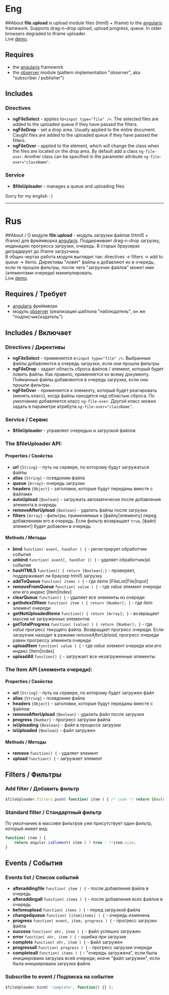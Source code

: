 ﻿# Eng

##About
**file.upload** is upload module files (html5 + iframe) to the [angularjs](http://angularjs.org/) framework. Supports drag-n-drop upload, upload progress, queue. In older browsers degraded to iframe uploader.<br />
Live [demo](http://learn.javascript.ru/play/CTpiQb).

## Requires
- the [angularjs](https://github.com/angular/angular.js) framework
- the [observer](https://github.com/nervgh/angular-file-upload/blob/master/js/angular/modules/observer.js) module (pattern implementation "observer", aka "subscriber / publisher")


## Includes
### Directives
- **ngFileSelect** - applies to`<input type="file" />`. The selected files are added to the uploaded queue if they have passed the filters.
- **ngFileDrop** - set a drop area. Usually applied to the entire document. Caught files are added to the uploaded queue if they have passed the filters.
- **ngFileOver** - applied to the element, which will change the class when the files are located on the drop area. By default add a class `ng-file-over`. Another class can be specified in the parameter attribute `ng-file-over="className"`.

### Service
- **$fileUploader** - manages a queue and uploading files

Sorry for my english : )

---

# Rus

##About / О модуле
**file.upload** - модуль загрузки файлов (html5 + iframe) для фреймворка [angularjs](http://angularjs.org/). Поддерживает drag-n-drop загрузку, индикацию прогресса загрузки, очередь. В старых браузерах деградирует до iframe загрузчика.<br />
В общих чертах работа модуля выглядит так: directives -> filters -> add to queue -> items. Директивы "ловят" файлы и добавляют их в очередь, если те прошли фильтры, после чего "загрузчик файлов" может ими (элементами очереди) манипулировать.<br />
Live [demo](http://learn.javascript.ru/play/CTpiQb).

## Requires / Требует
- [angularjs](https://github.com/angular/angular.js) фреймворк
- модуль [observer](https://github.com/nervgh/angular-file-upload/blob/master/js/angular/modules/observer.js) (реализация шаблона "наблюдатель", он же "подписчик/издатель")

## Includes / Включает
### Directives / Директивы
- **ngFileSelect** - применяется к`<input type="file" />`. Выбранные файлы добавляются в очередь загрузки, если они прошли фильтры.
- **ngFileDrop** - задает область сброса файлов / элемент, который будет ловить файлы. Как правило, применяется ко всему документу. Пойманные файлы добавляются в очередь загрузки, если они прошли фильтры.
- **ngFileOver** - применяется к элементу, который будет реагировать (менять класс), когда файлы находятся над областью сброса. По умолчанию добавляется класс `ng-file-over`. Другой класс можно задать в параметре атрибута `ng-file-over="className"`.

### Service / Сервис
- **$fileUploader** - управляет очередью и загрузкой файлов

### The $fileUploader API:
#### Properties / Свойства
- **url** `{String}` - путь на сервере, по которому будут загружаться файлы
- **alias** `{String}` - псевдоним файла
- **queue** `{Array}`- очередь загрузки
- **headers** `{Object}` - заголовки, которые будут переданы вместе с файлами
- **autoUpload** `{Boolean}` - загружать автоматически после добавления элемента в очередь
- **removeAfterUpload** `{Boolean}` - удалить файлы после загрузки
- **filters** `{Array}` - фильтры, применяемые к [файлу|элементу] перед добавлением его в очередь. Если фильтр возвращает `true`, [файл|элемент] будет добавлен в очередь

#### Methods / Методы
- **bind** `function( event, handler ) {` - регистрирует обработчик события
- **unbind** `function( event[, handler ]) {` - удаляет обработчик(и) события
- **hasHTML5** `function() { return [Boolean];}` - проверяет, поддерживает ли браузер html5 загрузку
- **addToQueue** `function( items ) {` - где _items_ [FileList|File|Input]
- **removeFromQueue** `function( value ) {` - где _value_ элемент очереди или его индекс [Item|Index]
- **clearQueue** `function() {` - удаляет все элементы из очереди
- **getIndexOfItem** `function( item ) { return [Number]; }` - где _item_ элемент очереди
- **getNotUploadedItems** `function() { return [Array]; }` - возвращает массив не загруженных элементов
- **getTotalProgress** `function( [value] ) { return [Number]; }` - где _value_ прогресс текущего файла. Возвращает прогресс очереди. Если загрузчик находит в режиме _removeAfterUpload_, прогресс очереди равен прогрессу элемента очереди
- **uploadItem** `function( value ) {` - где _value_ элемент очереди или его индекс [Item|Index]
- **uploadAll** `function() {` - загружает все незагруженные элементы

### The Item API (элемента очереди):
#### Properties / Свойства
- **url** `{String}` - путь на сервере, по которому будет загружен файл
- **alias** `{String}` - псевдоним файла
- **headers** `{Object}` - заголовки, которые будут переданы вместе с файлом
- **removeAfterUpload** `{Boolean}` - удалить файл после загрузки
- **progress** `{Number}` - прогресс загрузки файла
- **isUploading** `{Boolean}` - файл в процессе загрузки
- **isUploaded** `{Boolean}` - файл загружен

#### Methods / Методы
- **remove** `function() {` - удаляет элемент
- **upload** `function() {` - загружает элемент

## Filters / Фильтры
### Add filter / Добавить фильтр
```javascript
$fileUploader.filters.push( function( item ) { /* code */ return {Boolean}; } );
```

### Standard filter / Стандартный фильтр
По умолчанию в массиве фильтров уже присутствует один фильтр, который имеет вид:
```javascript
function( item ) { 
	return angular.isElement( item ) ? true : !!item.size;
}
```

## Events / События
### Events list / Список событий
- **afteraddingfile** `function( item ) {` - после добавления файла в очередь
- **afteraddingall** `function( items ) {` - после добавления всех файлов в очередь
- **beforeupload** `function( items ) {` - перед загрузкой файла
- **changedqueue** `function( [item|items] ) {` - очередь изменена
- **progress** `function( event, item, progress ) {` - прогресс загрузки файла
- **success** `function( xhr, item ) {` - файл успешно загружен
- **error** `function( xhr, item ) {` - ошибка при загрузке
- **complete** `function( xhr, item ) {` - файл загружен
- **progressall** `function( progress ) {` - прогресс загрузки очереди
- **completeall** `function( items ) {` - "очередь загружена", если была инициирована загрузка всей очереди; иначе "файл загружен", если была инициирована загрузка файла

### Subscribe to event / Подписка на событие
```javascript
$fileUploader.bind( 'complete', function() {} );
```
